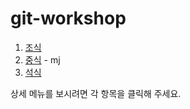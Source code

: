 # git-workshop

1. [조식](morning.md)
2. [중식](lunch.md) - mj
3. [석식](dinner.md)

상세 메뉴를 보시려면 각 항목을 클릭해 주세요.

